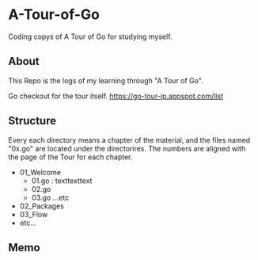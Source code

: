 # A-Tour-of-Go
Coding copys of A Tour of Go for studying myself. 


## About 
This Repo is the logs of my learning through "A Tour of Go".

Go checkout for the tour itself.
https://go-tour-jp.appspot.com/list

## Structure 
Every each directory means a chapter of the material, and the files named "0x.go" are located under the directorires.
The numbers are aligned with the page of the Tour for each chapter.

- 01_Welcome
  - 01.go : texttexttext
  - 02.go
  - 03.go
  ...etc
- 02_Packages
- 03_Flow
- etc... 

## Memo
